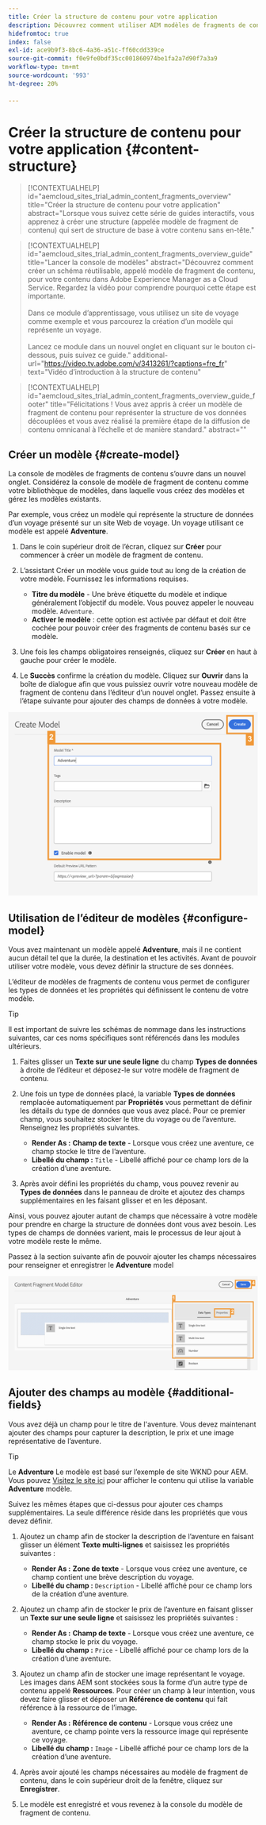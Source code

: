 ```yaml
---
title: Créer la structure de contenu pour votre application
description: Découvrez comment utiliser AEM modèles de fragments de contenu pour créer votre structure de contenu, qui sert de base à votre contenu sans interface.
hidefromtoc: true
index: false
exl-id: ace9b9f3-8bc6-4a36-a51c-ff60cdd339ce
source-git-commit: f0e9fe0bdf35cc001860974be1fa2a7d90f7a3a9
workflow-type: tm+mt
source-wordcount: '993'
ht-degree: 20%

---
```



# Créer la structure de contenu pour votre application {#content-structure}

>[!CONTEXTUALHELP]
>id="aemcloud_sites_trial_admin_content_fragments_overview"
>title="Créer la structure de contenu pour votre application"
>abstract="Lorsque vous suivez cette série de guides interactifs, vous apprenez à créer une structure (appelée modèle de fragment de contenu) qui sert de structure de base à votre contenu sans en-tête."

>[!CONTEXTUALHELP]
>id="aemcloud_sites_trial_admin_content_fragments_overview_guide"
>title="Lancer la console de modèles"
>abstract="Découvrez comment créer un schéma réutilisable, appelé modèle de fragment de contenu, pour votre contenu dans Adobe Experience Manager as a Cloud Service. Regardez la vidéo pour comprendre pourquoi cette étape est importante. <br><br>Dans ce module d’apprentissage, vous utilisez un site de voyage comme exemple et vous parcourez la création d’un modèle qui représente un voyage.<br><br>Lancez ce module dans un nouvel onglet en cliquant sur le bouton ci-dessous, puis suivez ce guide."
>additional-url="https://video.tv.adobe.com/v/3413261/?captions=fre_fr" text="Vidéo d’introduction à la structure de contenu"

>[!CONTEXTUALHELP]
>id="aemcloud_sites_trial_admin_content_fragments_overview_guide_footer"
>title="Félicitations ! Vous avez appris à créer un modèle de fragment de contenu pour représenter la structure de vos données découplées et vous avez réalisé la première étape de la diffusion de contenu omnicanal à l’échelle et de manière standard."
>abstract=""

## Créer un modèle {#create-model}

La console de modèles de fragments de contenu s’ouvre dans un nouvel onglet. Considérez la console de modèle de fragment de contenu comme votre bibliothèque de modèles, dans laquelle vous créez des modèles et gérez les modèles existants.

Par exemple, vous créez un modèle qui représente la structure de données d’un voyage présenté sur un site Web de voyage. Un voyage utilisant ce modèle est appelé **Adventure**.

1. Dans le coin supérieur droit de l’écran, cliquez sur **Créer** pour commencer à créer un modèle de fragment de contenu.

1. L’assistant Créer un modèle vous guide tout au long de la création de votre modèle. Fournissez les informations requises.

   * **Titre du modèle** - Une brève étiquette du modèle et indique généralement l’objectif du modèle. Vous pouvez appeler le nouveau modèle. `Adventure`.
   * **Activer le modèle** : cette option est activée par défaut et doit être cochée pour pouvoir créer des fragments de contenu basés sur ce modèle.

1. Une fois les champs obligatoires renseignés, cliquez sur **Créer** en haut à gauche pour créer le modèle.

1. Le **Succès** confirme la création du modèle. Cliquez sur **Ouvrir** dans la boîte de dialogue afin que vous puissiez ouvrir votre nouveau modèle de fragment de contenu dans l’éditeur d’un nouvel onglet. Passez ensuite à l’étape suivante pour ajouter des champs de données à votre modèle.

![Étapes 2 et 3 de la création d’un modèle de fragment de contenu.](assets/do-not-localize/create-model.png)

## Utilisation de l’éditeur de modèles {#configure-model}

Vous avez maintenant un modèle appelé **Adventure**, mais il ne contient aucun détail tel que la durée, la destination et les activités. Avant de pouvoir utiliser votre modèle, vous devez définir la structure de ses données.

L’éditeur de modèles de fragments de contenu vous permet de configurer les types de données et les propriétés qui définissent le contenu de votre modèle.

>[!TIP]
>
>Il est important de suivre les schémas de nommage dans les instructions suivantes, car ces noms spécifiques sont référencés dans les modules ultérieurs.

1. Faites glisser un **Texte sur une seule ligne** du champ **Types de données** à droite de l’éditeur et déposez-le sur votre modèle de fragment de contenu.

1. Une fois un type de données placé, la variable **Types de données** remplacée automatiquement par **Propriétés** vous permettant de définir les détails du type de données que vous avez placé. Pour ce premier champ, vous souhaitez stocker le titre du voyage ou de l’aventure. Renseignez les propriétés suivantes.

   * **Render As :** **Champ de texte** - Lorsque vous créez une aventure, ce champ stocke le titre de l’aventure.
   * **Libellé du champ :** `Title` - Libellé affiché pour ce champ lors de la création d’une aventure.

1. Après avoir défini les propriétés du champ, vous pouvez revenir au **Types de données** dans le panneau de droite et ajoutez des champs supplémentaires en les faisant glisser et en les déposant.

Ainsi, vous pouvez ajouter autant de champs que nécessaire à votre modèle pour prendre en charge la structure de données dont vous avez besoin. Les types de champs de données varient, mais le processus de leur ajout à votre modèle reste le même.

Passez à la section suivante afin de pouvoir ajouter les champs nécessaires pour renseigner et enregistrer le **Adventure** model

![Étapes 1, 2 et 3 de l’ajout de champs au modèle.](assets/do-not-localize/define-model-fields.png)

## Ajouter des champs au modèle {#additional-fields}

Vous avez déjà un champ pour le titre de l&#39;aventure. Vous devez maintenant ajouter des champs pour capturer la description, le prix et une image représentative de l’aventure.

>[!TIP]
>
>Le **Adventure** Le modèle est basé sur l’exemple de site WKND pour AEM. Vous pouvez [Visitez le site ici](https://wknd.site/us/en/adventures/yosemite-backpacking.html) pour afficher le contenu qui utilise la variable **Adventure** modèle.

Suivez les mêmes étapes que ci-dessus pour ajouter ces champs supplémentaires. La seule différence réside dans les propriétés que vous devez définir.

1. Ajoutez un champ afin de stocker la description de l’aventure en faisant glisser un élément **Texte multi-lignes** et saisissez les propriétés suivantes :

   * **Render As :** **Zone de texte** - Lorsque vous créez une aventure, ce champ contient une brève description du voyage.
   * **Libellé du champ :** `Description` - Libellé affiché pour ce champ lors de la création d’une aventure.

1. Ajoutez un champ afin de stocker le prix de l’aventure en faisant glisser un **Texte sur une seule ligne** et saisissez les propriétés suivantes :

   * **Render As :** **Champ de texte** - Lorsque vous créez une aventure, ce champ stocke le prix du voyage.
   * **Libellé du champ :** `Price` - Libellé affiché pour ce champ lors de la création d’une aventure.

1. Ajoutez un champ afin de stocker une image représentant le voyage. Les images dans AEM sont stockées sous la forme d’un autre type de contenu appelé **Ressources**. Pour créer un champ à leur intention, vous devez faire glisser et déposer un **Référence de contenu** qui fait référence à la ressource de l’image.

   * **Render As :** **Référence de contenu** - Lorsque vous créez une aventure, ce champ pointe vers la ressource image qui représente ce voyage.
   * **Libellé du champ :** `Image` - Libellé affiché pour ce champ lors de la création d’une aventure.

1. Après avoir ajouté les champs nécessaires au modèle de fragment de contenu, dans le coin supérieur droit de la fenêtre, cliquez sur **Enregistrer**.

1. Le modèle est enregistré et vous revenez à la console du modèle de fragment de contenu.
